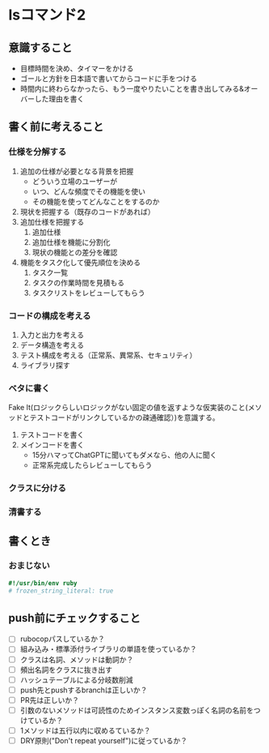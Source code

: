 # lsコマンド2

## 意識すること

- 目標時間を決め、タイマーをかける
- ゴールと方針を日本語で書いてからコードに手をつける
- 時間内に終わらなかったら、もう一度やりたいことを書き出してみる&オーバーした理由を書く

## 書く前に考えること

### 仕様を分解する

 1. 追加の仕様が必要となる背景を把握
     - どういう立場のユーザーが
     - いつ、どんな頻度でその機能を使い
     - その機能を使ってどんなことをするのか
 2. 現状を把握する（既存のコードがあれば）
 3. 追加仕様を把握する
    1. 追加仕様
    2. 追加仕様を機能に分割化
    3. 現状の機能との差分を確認
 4. 機能をタスク化して優先順位を決める
    1. タスク一覧
    2. タスクの作業時間を見積もる
    3. タスクリストをレビューしてもらう

### コードの構成を考える

1. 入力と出力を考える
2. データ構造を考える
3. テスト構成を考える（正常系、異常系、セキュリティ）
4. ライブラリ探す

### ベタに書く

Fake It(ロジックらしいロジックがない固定の値を返すような仮実装のこと(メソッドとテストコードがリンクしているかの疎通確認）)を意識する。

1. テストコードを書く
2. メインコードを書く
   - 15分ハマってChatGPTに聞いてもダメなら、他の人に聞く
   - 正常系完成したらレビューしてもらう

### クラスに分ける

### 清書する

## 書くとき

### おまじない

```ruby
#!/usr/bin/env ruby
# frozen_string_literal: true
```

## push前にチェックすること

- [ ] rubocopパスしているか？
- [ ] 組み込み・標準添付ライブラリの単語を使っているか？
- [ ] クラスは名詞、メソッドは動詞か？
- [ ] 頻出名詞をクラスに抜き出す
- [ ] ハッシュテーブルによる分岐数削減
- [ ] push先とpushするbranchは正しいか？
- [ ] PR先は正しいか？
- [ ] 引数のないメソッドは可読性のためインスタンス変数っぽく名詞の名前をつけているか？
- [ ] 1メソッドは五行以内に収めるているか？
- [ ] DRY原則("Don't repeat yourself")に従っているか？
